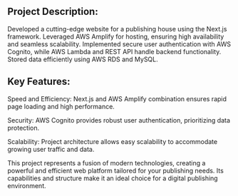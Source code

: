 ## Project Description:
Developed a cutting-edge website for a publishing house using the Next.js framework. Leveraged AWS Amplify for hosting, ensuring high availability and seamless scalability. Implemented secure user authentication with AWS Cognito, while AWS Lambda and REST API handle backend functionality. Stored data efficiently using AWS RDS and MySQL.

## Key Features:
Speed and Efficiency: Next.js and AWS Amplify combination ensures rapid page loading and high performance.

Security: AWS Cognito provides robust user authentication, prioritizing data protection.

Scalability: Project architecture allows easy scalability to accommodate growing user traffic and data.

This project represents a fusion of modern technologies, creating a powerful and efficient web platform tailored for your publishing needs. Its capabilities and structure make it an ideal choice for a digital publishing environment.
